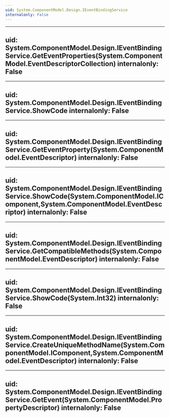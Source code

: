 ```yaml
---
uid: System.ComponentModel.Design.IEventBindingService
internalonly: False
---
```


---
uid: System.ComponentModel.Design.IEventBindingService.GetEventProperties(System.ComponentModel.EventDescriptorCollection)
internalonly: False
---

---
uid: System.ComponentModel.Design.IEventBindingService.ShowCode
internalonly: False
---

---
uid: System.ComponentModel.Design.IEventBindingService.GetEventProperty(System.ComponentModel.EventDescriptor)
internalonly: False
---

---
uid: System.ComponentModel.Design.IEventBindingService.ShowCode(System.ComponentModel.IComponent,System.ComponentModel.EventDescriptor)
internalonly: False
---

---
uid: System.ComponentModel.Design.IEventBindingService.GetCompatibleMethods(System.ComponentModel.EventDescriptor)
internalonly: False
---

---
uid: System.ComponentModel.Design.IEventBindingService.ShowCode(System.Int32)
internalonly: False
---

---
uid: System.ComponentModel.Design.IEventBindingService.CreateUniqueMethodName(System.ComponentModel.IComponent,System.ComponentModel.EventDescriptor)
internalonly: False
---

---
uid: System.ComponentModel.Design.IEventBindingService.GetEvent(System.ComponentModel.PropertyDescriptor)
internalonly: False
---
